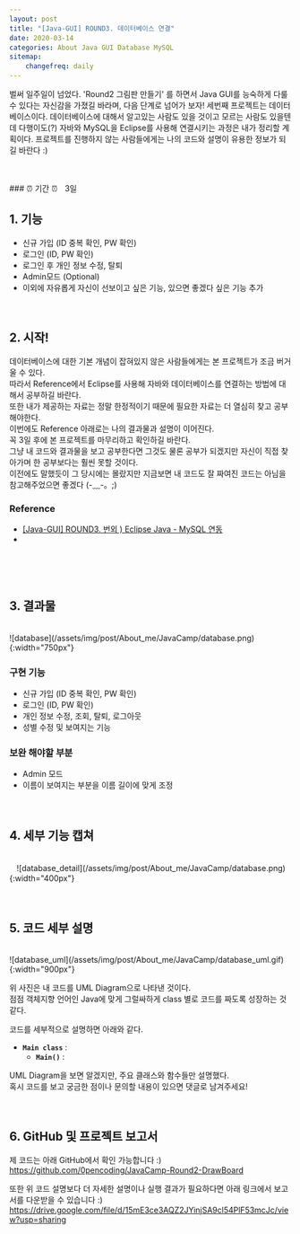 ```yaml
---
layout: post
title: "[Java-GUI] ROUND3. 데이터베이스 연결"
date: 2020-03-14
categories: About Java GUI Database MySQL
sitemap:
    changefreq: daily
---
```


벌써 일주일이 넘었다. 'Round2 그림판 만들기' 를 하면서 Java GUI를 능숙하게 다룰 수 있다는 자신감을 가졌길 바라며, 다음 단계로 넘어가 보자! 세번째 프로젝트는 데이터베이스이다. 데이터베이스에 대해서 알고있는 사람도 있을 것이고 모르는 사람도 있을텐데 다행이도(?) 자바와 MySQL을 Eclipse를 사용해 연결시키는 과정은 내가 정리할 계획이다. 프로젝트를 진행하지 않는 사람들에게는 나의 코드와 설명이 유용한 정보가 되길 바란다 :)  
<br/>

<br/>
### ⏰ 기간 ⏰ㅤ3일
<br/>

## 1. 기능
* 신규 가입 (ID 중복 확인, PW 확인)
* 로그인 (ID, PW 확인)
* 로그인 후 개인 정보 수정, 탈퇴
* Admin모드 (Optional)
* 이외에 자유롭게 자신이 선보이고 싶은 기능, 있으면 좋겠다 싶은 기능 추가
<br/><br/><br/>

## 2. 시작!
데이터베이스에 대한 기본 개념이 잡혀있지 않은 사람들에게는 본 프로젝트가 조금 버거울 수 있다.  
따라서 Reference에서 Eclipse를 사용해 자바와 데이터베이스를 연결하는 방법에 대해서 공부하길 바란다.  
또한 내가 제공하는 자료는 정말 한정적이기 때문에 필요한 자료는 더 열심히 찾고 공부해야한다.  
이번에도 Reference 아래로는 나의 결과물과 설명이 이어진다.  
꼭 3일 후에 본 프로젝트를 마무리하고 확인하길 바란다.  
그냥 내 코드와 결과물을 보고 공부한다면 그것도 물론 공부가 되겠지만 자신이 직접 찾아가며 한 공부보다는 훨씬 못할 것이다.  
이전에도 말했듯이 그 당시에는 몰랐지만 지금보면 내 코드도 잘 짜여진 코드는 아님을 참고해주었으면 좋겠다 (-﹏-。;)  

### Reference
- [[Java-GUI] ROUND3. 번외 ) Eclipse Java - MySQL 연동]()
- 
<br/><br/><br/>

## 3. 결과물
<br/>
![database](/assets/img/post/About_me/JavaCamp/database.png){:width="750px"}  

### 구현 기능
- 신규 가입 (ID 중복 확인, PW 확인)
- 로그인 (ID, PW 확인)
- 개인 정보 수정, 조회, 탈퇴, 로그아웃
- 성별 수정 및 보여지는 기능

### 보완 해야할 부분
- Admin 모드
- 이름이 보여지는 부분을 이름 길이에 맞게 조정
<br/><br/><br/>

## 4. 세부 기능 캡쳐
<br/>
ㅤ![database_detail](/assets/img/post/About_me/JavaCamp/database.png){:width="400px"}  
<br/><br/><br/>

## 5. 코드 세부 설명
<br/>
![database_uml](/assets/img/post/About_me/JavaCamp/database_uml.gif){:width="900px"}  

위 사진은 내 코드를 UML Diagram으로 나타낸 것이다.  
점점 객체지향 언어인 Java에 맞게 그럴싸하게 class 별로 코드를 짜도록 성장하는 것 같다.  

코드를 세부적으로 설명하면 아래와 같다.
- **`Main class`** : 
    - **`Main()`** : 

UML Diagram을 보면 알겠지만, 주요 클래스와 함수들만 설명했다.  
혹시 코드를 보고 궁금한 점이나 문의할 내용이 있으면 댓글로 남겨주세요!
<br/><br/><br/>

## 6. GitHub 및 프로젝트 보고서
제 코드는 아래 GitHub에서 확인 가능합니다 :)  
<https://github.com/0pencoding/JavaCamp-Round2-DrawBoard>

또한 위 코드 설명보다 더 자세한 설명이나 실행 결과가 필요하다면 아래 링크에서 보고서를 다운받을 수 있습니다 :)  
<https://drive.google.com/file/d/15mE3ce3AQZ2JYinjSA9cl54PlF53mcJc/view?usp=sharing>
<br/><br/><br/>

<!-- ## [[Round 4] 이미지 프로세싱 구현 ➜ ](abc)
{: style="text-align: right;"}
<br/> -->